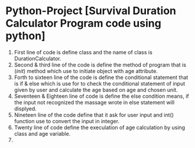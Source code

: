 # Python-Project [Survival Duration Calculator Program code using python]
1. First line of code is define class and the name of class is DurationCalculator.
2. Second & third line of the code is define the method of program that is (_init_) method which use to initiate object with age attribute.
3. Forth to sixteen line of the code is define the conditional statement that is if & else which is use for to check the conditional statement of input given by user and calculate the age based on age and chosen unit.
4. Seventeen & Eighteen line of code is define the else condition means, if the input not recognized the massage wrote in else statement will displyed.
5. Nineteen line of the code define that it ask for user input and int() function use to convert the input in integer.
6. Twenty line of code define the execulation of age calculation by using class and age variable.
7. 
